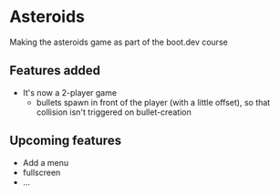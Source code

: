 # Asteroids
Making the asteroids game as part of the boot.dev course

## Features added
- It's now a 2-player game
    - bullets spawn in front of the player (with a little offset), so that collision isn't triggered on bullet-creation

## Upcoming features
- Add a menu
- fullscreen
- ...
